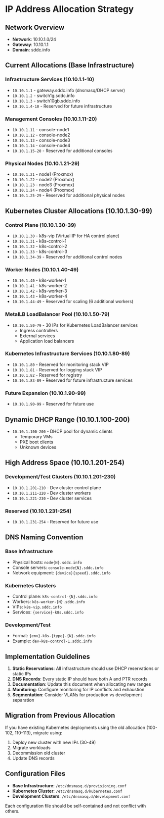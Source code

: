# IP Address Allocation Strategy

## Network Overview
- **Network**: 10.10.1.0/24
- **Gateway**: 10.10.1.1
- **Domain**: sddc.info

## Current Allocations (Base Infrastructure)

### Infrastructure Services (10.10.1.1-10)
- `10.10.1.1` - gateway.sddc.info (dnsmasq/DHCP server)
- `10.10.1.2` - switch1g.sddc.info
- `10.10.1.3` - switch10gb.sddc.info
- `10.10.1.4-10` - Reserved for future infrastructure

### Management Consoles (10.10.1.11-20)
- `10.10.1.11` - console-node1
- `10.10.1.12` - console-node2
- `10.10.1.13` - console-node3
- `10.10.1.14` - console-node4
- `10.10.1.15-20` - Reserved for additional consoles

### Physical Nodes (10.10.1.21-29)
- `10.10.1.21` - node1 (Proxmox)
- `10.10.1.22` - node2 (Proxmox)
- `10.10.1.23` - node3 (Proxmox)
- `10.10.1.24` - node4 (Proxmox)
- `10.10.1.25-29` - Reserved for additional physical nodes

## Kubernetes Cluster Allocations (10.10.1.30-99)

### Control Plane (10.10.1.30-39)
- `10.10.1.30` - k8s-vip (Virtual IP for HA control plane)
- `10.10.1.31` - k8s-control-1
- `10.10.1.32` - k8s-control-2
- `10.10.1.33` - k8s-control-3
- `10.10.1.34-39` - Reserved for additional control nodes

### Worker Nodes (10.10.1.40-49)
- `10.10.1.40` - k8s-worker-1
- `10.10.1.41` - k8s-worker-2
- `10.10.1.42` - k8s-worker-3
- `10.10.1.43` - k8s-worker-4
- `10.10.1.44-49` - Reserved for scaling (6 additional workers)

### MetalLB LoadBalancer Pool (10.10.1.50-79)
- `10.10.1.50-79` - 30 IPs for Kubernetes LoadBalancer services
  - Ingress controllers
  - External services
  - Application load balancers

### Kubernetes Infrastructure Services (10.10.1.80-89)
- `10.10.1.80` - Reserved for monitoring stack VIP
- `10.10.1.81` - Reserved for logging stack VIP
- `10.10.1.82` - Reserved for registry
- `10.10.1.83-89` - Reserved for future infrastructure services

### Future Expansion (10.10.1.90-99)
- `10.10.1.90-99` - Reserved for future use

## Dynamic DHCP Range (10.10.1.100-200)
- `10.10.1.100-200` - DHCP pool for dynamic clients
  - Temporary VMs
  - PXE boot clients
  - Unknown devices

## High Address Space (10.10.1.201-254)

### Development/Test Clusters (10.10.1.201-230)
- `10.10.1.201-210` - Dev cluster control plane
- `10.10.1.211-220` - Dev cluster workers
- `10.10.1.221-230` - Dev cluster services

### Reserved (10.10.1.231-254)
- `10.10.1.231-254` - Reserved for future use

## DNS Naming Convention

### Base Infrastructure
- Physical hosts: `node{N}.sddc.info`
- Console servers: `console-node{N}.sddc.info`
- Network equipment: `{device}{speed}.sddc.info`

### Kubernetes Clusters
- Control plane: `k8s-control-{N}.sddc.info`
- Workers: `k8s-worker-{N}.sddc.info`
- VIPs: `k8s-vip.sddc.info`
- Services: `{service}-k8s.sddc.info`

### Development/Test
- Format: `{env}-k8s-{type}-{N}.sddc.info`
- Example: `dev-k8s-control-1.sddc.info`

## Implementation Guidelines

1. **Static Reservations**: All infrastructure should use DHCP reservations or static IPs
2. **DNS Records**: Every static IP should have both A and PTR records
3. **Documentation**: Update this document when allocating new ranges
4. **Monitoring**: Configure monitoring for IP conflicts and exhaustion
5. **Segmentation**: Consider VLANs for production vs development separation

## Migration from Previous Allocation

If you have existing Kubernetes deployments using the old allocation (100-102, 110-113), migrate using:

1. Deploy new cluster with new IPs (30-49)
2. Migrate workloads
3. Decommission old cluster
4. Update DNS records

## Configuration Files

- **Base Infrastructure**: `/etc/dnsmasq.d/provisioning.conf`
- **Kubernetes Cluster**: `/etc/dnsmasq.d/kubernetes.conf`
- **Development Clusters**: `/etc/dnsmasq.d/development.conf`

Each configuration file should be self-contained and not conflict with others.
